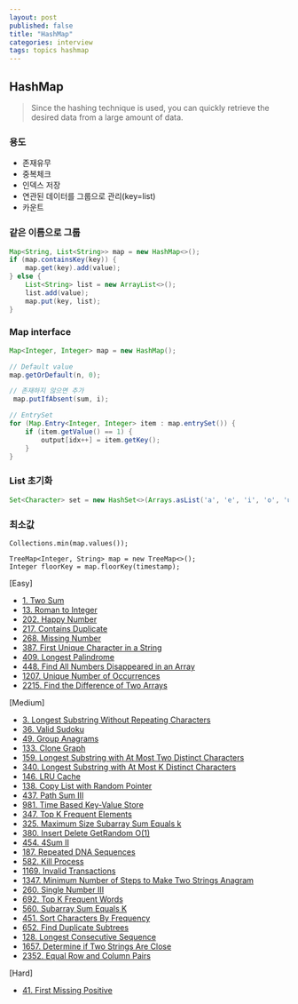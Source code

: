 ```yaml
---
layout: post
published: false
title: "HashMap"
categories: interview
tags: topics hashmap
---
```


## HashMap
> Since the hashing technique is used, you can quickly retrieve the desired data from a large amount of data.

### 용도
- 존재유무
- 중복체크
- 인덱스 저장
- 연관된 데이터를 그룹으로 관리(key=list)
- 카운트

### 같은 이름으로 그룹
```java
Map<String, List<String>> map = new HashMap<>();
if (map.containsKey(key)) {
    map.get(key).add(value);
} else {
    List<String> list = new ArrayList<>();
    list.add(value);
    map.put(key, list);
}
```

### Map interface
```java
Map<Integer, Integer> map = new HashMap();

// Default value
map.getOrDefault(n, 0);

// 존재하지 않으면 추가
 map.putIfAbsent(sum, i);

// EntrySet
for (Map.Entry<Integer, Integer> item : map.entrySet()) {
    if (item.getValue() == 1) {
        output[idx++] = item.getKey();
    }
}
```

### List 초기화
```java
Set<Character> set = new HashSet<>(Arrays.asList('a', 'e', 'i', 'o', 'u', 'A', 'E', 'I', 'O', 'U'));
```

### 최소값
```
Collections.min(map.values());
```

```
TreeMap<Integer, String> map = new TreeMap<>();
Integer floorKey = map.floorKey(timestamp);
```

[Easy]
- [1. Two Sum](/interview/2023/04/20/two-sum/)
- [13. Roman to Integer](/interview/2023/05/11/roman-to-integer/)
- [202. Happy Number](/interview/2023/04/20/happy-number/)
- [217. Contains Duplicate](/interview/2023/04/20/contains-duplicate/)
- [268. Missing Number](/interview/2023/04/20/missing-number/)
- [387. First Unique Character in a String](/interview/2023/04/20/first-unique-character-in-a-string/)
- [409. Longest Palindrome](/interview/2023/04/20/longest-palindrome/)
- [448. Find All Numbers Disappeared in an Array](/interview/2023/04/20/find-all-numbers-disappeared-in-an-array/)
- [1207. Unique Number of Occurrences](/interview/2023/05/26/unique-number-of-occurrences/)
- [2215. Find the Difference of Two Arrays](/interview/2023/06/06/find-the-difference-of-two-arrays/)

[Medium]
- [3. Longest Substring Without Repeating Characters](/interview/2023/02/21/longest-substring-without-repeating-characters/)
- [36. Valid Sudoku](/interview/2023/04/20/valid-sudoku/)
- [49. Group Anagrams](/interview/2023/02/20/group-anagrams/)
- [133. Clone Graph](/interview/2023/05/11/clone-graph/)
- [159. Longest Substring with At Most Two Distinct Characters](/interview/2023/05/29/longest-substring-with-at-most-two-distinct-characters/)
- [340. Longest Substring with At Most K Distinct Characters](/interview/2023/05/29/longest-substring-with-at-most-k-distinct-characters/)
- [146. LRU Cache](/interview/2023/04/26/lru-cache/)
- [138. Copy List with Random Pointer](/interview/2023/04/20/copy-list-with-random-pointer/)
- [437. Path Sum III](/interview/2023/04/20/path-sum-iii/)
- [981. Time Based Key-Value Store](/interview/2023/04/20/time-based-key-value-store/)
- [347. Top K Frequent Elements](/interview/2023/04/20/top-k-frequent-elements/)
- [325. Maximum Size Subarray Sum Equals k](/interview/2023/04/20/maximum-size-subarray-sum-equals-k/)
- [380. Insert Delete GetRandom O(1)](/interview/2023/04/20/insert-delete-getrandom-o1/)
- [454. 4Sum II](/interview/2023/05/10/4sum-ii/)
- [187. Repeated DNA Sequences](/interview/2023/04/11/repeated-dna-sequences/)
- [582. Kill Process](/interview/2023/04/20/kill-process/)
- [1169. Invalid Transactions](/interview/2023/04/20/invalid-transactions/)
- [1347. Minimum Number of Steps to Make Two Strings Anagram](/interview/2023/04/18/minimum-number-of-steps-to-make-two-strings-anagram/)
- [260. Single Number III](/interview/2023/04/20/single-number-iii/)
- [692. Top K Frequent Words](/interview/2023/04/20/top-k-frequent-words/)
- [560. Subarray Sum Equals K](/interview/2023/04/20/subarray-sum-equals-k/)
- [451. Sort Characters By Frequency](/interview/2023/04/20/sort-characters-by-frequency/)
- [652. Find Duplicate Subtrees](/interview/2023/04/20/find-duplicate-subtrees/)
- [128. Longest Consecutive Sequence](/interview/2023/04/09/longest-consecutive-sequence/)
- [1657. Determine if Two Strings Are Close](/interview/2023/06/06/determine-if-two-strings-are-close/)
- [2352. Equal Row and Column Pairs](/interview/2023/06/06/equal-row-and-column-pairs/)

[Hard]
- [41. First Missing Positive](/interview/2023/04/20/first-missing-positive/)
